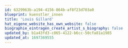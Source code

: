 ```yaml
---
id: 6329963b-a194-4156-864b-af8f23d703a0
blueprint: kuenstler_innen
title: 'Louis Gillard'
hat_eigene_website_has_own_website: false
biographie_eintragen_create_artist_s_biography: false
updated_by: b1a43fd3-c865-4122-b6cc-50cfa81a1985
updated_at: 1697369555
---
```

